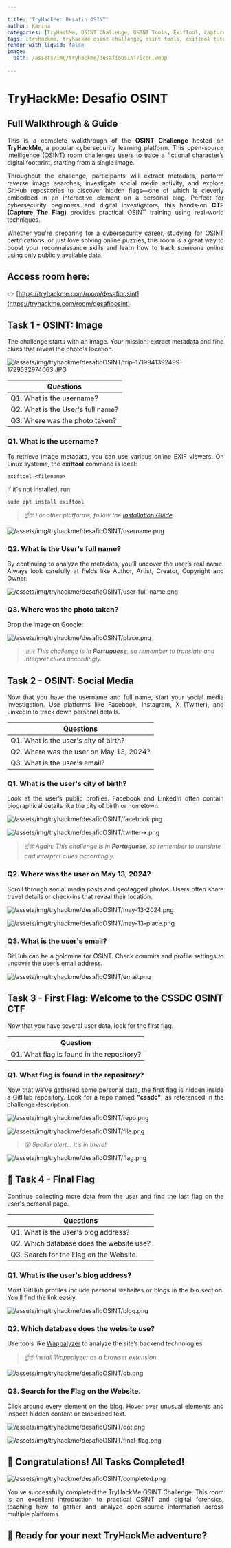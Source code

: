 ```yaml
---

title: 'TryHackMe: Desafio OSINT'
author: Karina
categories: [TryHackMe, OSINT Challenge, OSINT Tools, ExifTool, Capture The Flag, Cybersecurity Training, GitHub OSINT, Social Media OSINT, Facebook Investigation, Red Team Tactics, Offensive Security, Ethical Hacking, CTF Walkthrough, Digital Footprint, Online Reconnaissance, Beginner CTF Guide, TryHackMe Rooms, Kai Nola Sato, nolasatokai]
tags: [tryhackme, tryhackme osint challenge, osint tools, exiftool tutorial, capture the flag, ctf walkthrough, github osint, social media osint, facebook osint, red team, offensive security, ethical hacking, online footprint, digital reconnaissance, beginner ctf, open source intelligence, kai nola sato, nolasatokai, wappalyzer]
render_with_liquid: false
image:
  path: /assets/img/tryhackme/desafioOSINT/icon.webp
  
---
```


# TryHackMe: Desafio OSINT

## Full Walkthrough & Guide

<p style="text-align: justify;"> 
This is a complete walkthrough of the <strong>OSINT Challenge</strong> hosted on <strong>TryHackMe</strong>, a popular cybersecurity learning platform. This open-source intelligence (OSINT) room challenges users to trace a fictional character’s digital footprint, starting from a single image. 
</p> 

<p style="text-align: justify;"> 
Throughout the challenge, participants will extract metadata, perform reverse image searches, investigate social media activity, and explore GitHub repositories to discover hidden flags—one of which is cleverly embedded in an interactive element on a personal blog. Perfect for cybersecurity beginners and digital investigators, this hands-on <strong>CTF (Capture The Flag)</strong> provides practical OSINT training using real-world techniques.
</p> 

<p style="text-align: justify;"> 
Whether you're preparing for a cybersecurity career, studying for OSINT certifications, or just love solving online puzzles, this room is a great way to boost your reconnaissance skills and learn how to track someone online using only publicly available data.
</p>

## Access room here: 

👉 [https://tryhackme.com/room/desafioosint](https://tryhackme.com/room/desafioosint)


## Task 1 - OSINT: Image

<p style="text-align: justify;">
The challenge starts with an image. Your mission: extract metadata and find clues that reveal the photo's location.
</p>

![/assets/img/tryhackme/desafioOSINT/trip-1719941392499-1729532974063.JPG](/assets/img/tryhackme/desafioOSINT/trip-1719941392499-1729532974063.JPG)

|  Questions  |
|-------|
| Q1. What is the username? |
| Q2. What is the User's full name? |
| Q3. Where was the photo taken? |


### Q1. What is the username?

<p style="text-align: justify;">
To retrieve image metadata, you can use various online EXIF viewers. On Linux systems, the <strong>exiftool</strong> command is ideal: 
</p>

```console
exiftool <filename>
```

<p style="text-align: justify;"> If it's not installed, run: </p>

```console
sudo apt install exiftool
```

> _☝️🤓 For other platforms, follow the [Installation Guide](https://exiftool.org/install.html)._

![/assets/img/tryhackme/desafioOSINT/username.png](/assets/img/tryhackme/desafioOSINT/username.png)

### Q2. What is the User's full name?

<p style="text-align: justify;">
By continuing to analyze the metadata, you’ll uncover the user’s real name. Always look carefully at fields like Author, Artist, Creator, Copyright and Owner: 
</p>

![/assets/img/tryhackme/desafioOSINT/user-full-name.png](/assets/img/tryhackme/desafioOSINT/user-full-name.png)

### Q3. Where was the photo taken?

<p style="text-align: justify;">
Drop the image on Google:
</p>

![/assets/img/tryhackme/desafioOSINT/place.png](/assets/img/tryhackme/desafioOSINT/place.png)

> _🇧🇷 This challenge is in **Portuguese**, so remember to translate and interpret clues accordingly._


## Task 2 - OSINT: Social Media

<p style="text-align: justify;">
Now that you have the username and full name, start your social media investigation. Use platforms like Facebook, Instagram, X (Twitter), and LinkedIn to track down personal details. 
</p>

|  Questions  |
|-------|
| Q1. What is the user's city of birth? |
| Q2. Where was the user on May 13, 2024? |
| Q3. What is the user's email? |


### Q1. What is the user's city of birth?

<p style="text-align: justify;">
Look at the user’s public profiles. Facebook and LinkedIn often contain biographical details like the city of birth or hometown.
</p>

![/assets/img/tryhackme/desafioOSINT/facebook.png](/assets/img/tryhackme/desafioOSINT/facebook.png) 

![/assets/img/tryhackme/desafioOSINT/twitter-x.png](/assets/img/tryhackme/desafioOSINT/twitter-x.png) 

> _☝️🤓 Again: This challenge is in **Portuguese**, so remember to translate and interpret clues accordingly._

### Q2. Where was the user on May 13, 2024?

<p style="text-align: justify;">
Scroll through social media posts and geotagged photos. Users often share travel details or check-ins that reveal their location.
</p>

![/assets/img/tryhackme/desafioOSINT/may-13-2024.png](/assets/img/tryhackme/desafioOSINT/may-13-2024.png)

![/assets/img/tryhackme/desafioOSINT/may-13-place.png](/assets/img/tryhackme/desafioOSINT/may-13-place.png)

### Q3. What is the user's email?

<p style="text-align: justify;">
GitHub can be a goldmine for OSINT. Check commits and profile settings to uncover the user’s email address.
</p>

![/assets/img/tryhackme/desafioOSINT/email.png](/assets/img/tryhackme/desafioOSINT/email.png)

## Task 3 - First Flag: Welcome to the CSSDC OSINT CTF

<p style="text-align: justify;">
Now that you have several user data, look for the first flag.
</p>

|  Question  |
|-------|
| Q1. What flag is found in the repository? |


### Q1. What flag is found in the repository? 

<p style="text-align: justify;">
Now that we’ve gathered some personal data, the first flag is hidden inside a GitHub repository. Look for a repo named <strong>"cssdc"</strong>, as referenced in the challenge description.
</p>

![/assets/img/tryhackme/desafioOSINT/repo.png](/assets/img/tryhackme/desafioOSINT/repo.png) 

![/assets/img/tryhackme/desafioOSINT/file.png](/assets/img/tryhackme/desafioOSINT/file.png) 

> _😲 Spoiler alert... it’s in there!_

![/assets/img/tryhackme/desafioOSINT/flag.png](/assets/img/tryhackme/desafioOSINT/flag.png) 

## 🏁 Task 4 - Final Flag

<p style="text-align: justify;">
Continue collecting more data from the user and find the last flag on the user's personal page.
</p>

|  Questions  |
|-------|
| Q1. What is the user's blog address? |
| Q2. Which database does the website use? |
| Q3. Search for the Flag on the Website. |

### Q1. What is the user's blog address?

<p style="text-align: justify;">
Most GitHub profiles include personal websites or blogs in the bio section. You’ll find the link easily.
</p>

![/assets/img/tryhackme/desafioOSINT/blog.png](/assets/img/tryhackme/desafioOSINT/blog.png) 

### Q2. Which database does the website use?

Use tools like [Wappalyzer](https://www.wappalyzer.com/) to analyze the site’s backend technologies.

> _☝️🤓 Install Wappalyzer as a browser extension._

![/assets/img/tryhackme/desafioOSINT/db.png](/assets/img/tryhackme/desafioOSINT/db.png)

### Q3. Search for the Flag on the Website.

<p style="text-align: justify;">
Click around every element on the blog. Hover over unusual elements and inspect hidden content or embedded text.
</p>

![/assets/img/tryhackme/desafioOSINT/dot.png](/assets/img/tryhackme/desafioOSINT/dot.png)

![/assets/img/tryhackme/desafioOSINT/final-flag.png](/assets/img/tryhackme/desafioOSINT/final-flag.png)

## 🎉 Congratulations! All Tasks Completed!

![/assets/img/tryhackme/desafioOSINT/completed.png](/assets/img/tryhackme/desafioOSINT/completed.png)

<p style="text-align: justify;">
You’ve successfully completed the TryHackMe OSINT Challenge. This room is an excellent introduction to practical OSINT and digital forensics, teaching how to gather and analyze open-source information across multiple platforms.
</p>

## 🚩 Ready for your next TryHackMe adventure?